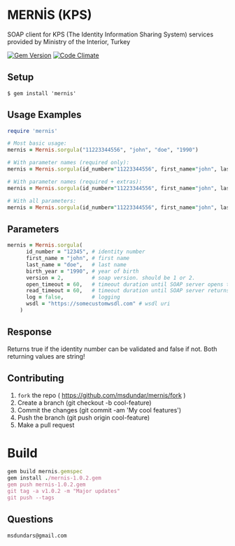 # MERNİS (KPS)

SOAP client for KPS (The Identity Information Sharing System) services provided by Ministry of the Interior, Turkey

[![Gem Version](https://badge.fury.io/rb/mernis.svg)](http://badge.fury.io/rb/mernis)
[![Code Climate](https://codeclimate.com/github/msdundar/mernis/badges/gpa.svg)](https://codeclimate.com/github/msdundar/mernis)

## Setup

```
$ gem install 'mernis'
```

## Usage Examples

```ruby
require 'mernis'

# Most basic usage:
mernis = Mernis.sorgula("11223344556", "john", "doe", "1990")

# With parameter names (required only):
mernis = Mernis.sorgula(id_number="11223344556", first_name="john", last_name="doe", birth_year="1990")

# With parameter names (required + extras):
mernis = Mernis.sorgula(id_number="11223344556", first_name="john", last_name="doe", birth_year="1990", version = 2, log = false)

# With all parameters:
mernis = Mernis.sorgula(id_number="11223344556", first_name="john", last_name="doe", birth_year="1990", version = 2, open_timeout = 60, read_timeout = 60, log = false, wsdl = "https://somecustomwsdl.com" )

```

## Parameters

```ruby
mernis = Mernis.sorgula(
      id_number = "12345", # identity number
      first_name = "john", # first name
      last_name = "doe",   # last name
      birth_year = "1990", # year of birth
      version = 2,         # soap version. should be 1 or 2.
      open_timeout = 60,   # timeout duration until SOAP server opens the connection. in seconds.
      read_timeout = 60,   # timeout duration until SOAP server returns response. in seconds.
      log = false,         # logging
      wsdl = "https://somecustomwsdl.com" # wsdl uri
    )
```

## Response

Returns true if the identity number can be validated and false if not. Both returning values are string!

## Contributing

1. `fork` the repo ( https://github.com/msdundar/mernis/fork )
2. Create a branch (git checkout -b cool-feature)
3. Commit the changes (git commit -am 'My cool features')
4. Push the branch (git push origin cool-feature)
5. Make a pull request

# Build

```ruby
gem build mernis.gemspec
gem install ./mernis-1.0.2.gem
gem push mernis-1.0.2.gem
git tag -a v1.0.2 -m "Major updates"
git push --tags
```

## Questions

```
msdundars@gmail.com
```
